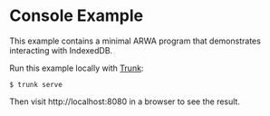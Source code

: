 # Console Example

This example contains a minimal ARWA program that demonstrates interacting with IndexedDB.

Run this example locally with [Trunk](https://trunkrs.dev/):

```
$ trunk serve
```

Then visit http://localhost:8080 in a browser to see the result.
